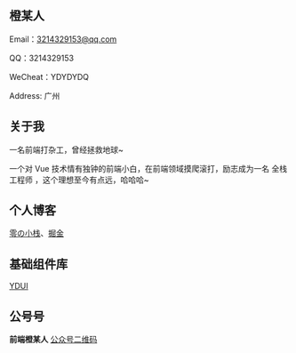 ## 橙某人

Email：3214329153@qq.com

QQ：3214329153

WeCheat：YDYDYDQ

Address: 广州


## 关于我

一名前端打杂工，曾经拯救地球~

一个对 Vue 技术情有独钟的前端小白，在前端领域摸爬滚打，励志成为一名 全栈工程师 ，这个理想至今有点远，哈哈哈~


## 个人博客
[零の小栈](https://blog.ydydydq.cn/)、[掘金](https://juejin.cn/user/1908407919184670)

## 基础组件库
[YDUI](https://blog.ydydydq.cn/ydui/#/main/icon)

## 公号号
**前端橙某人**
[公众号二维码](https://raw.githubusercontent.com/ydydydq/image/main/qrcode_for_gh_0607808f3ec3_258.jpg)
